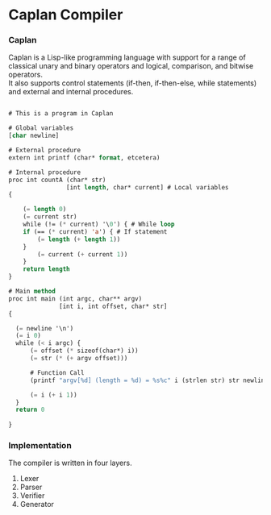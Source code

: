 # Caplan Compiler

### Caplan
Caplan is a Lisp-like programming language with support for a range of classical unary and binary operators and logical, comparison, and bitwise operators.    
It also supports control statements (if-then, if-then-else, while statements) and external and internal procedures.

```lisp

# This is a program in Caplan

# Global variables
[char newline]

# External procedure
extern int printf (char* format, etcetera)

# Internal procedure
proc int countA (char* str)
                [int length, char* current] # Local variables
{

    (= length 0)
    (= current str)
    while (!= (* current) '\0') { # While loop
	if (== (* current) 'a') { # If statement
		(= length (+ length 1))
	}
        (= current (+ current 1))
    }
    return length
}

# Main method
proc int main (int argc, char** argv)
              [int i, int offset, char* str] 
{

  (= newline '\n')
  (= i 0)
  while (< i argc) {
      (= offset (* sizeof(char*) i))
      (= str (* (+ argv offset)))

      # Function Call
      (printf "argv[%d] (length = %d) = %s%c" i (strlen str) str newline)

      (= i (+ i 1))
  }
  return 0
  
}

```

### Implementation

The compiler is written in four layers.
1. Lexer
2. Parser
3. Verifier
4. Generator
